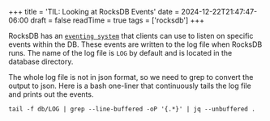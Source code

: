 +++
title = 'TIL: Looking at RocksDB Events'
date = 2024-12-22T21:47:47-06:00
draft = false
readTime = true
tags = ['rocksdb']
+++

RocksDB has an [`eventing system`](https://github.com/facebook/rocksdb/wiki/EventListener) that clients can use to listen on
specific events within the DB. These events are written to the log file when RocksDB runs. The name of the log file is `LOG`
by default and is located in the database directory.

The whole log file is not in json format, so we need to grep to convert the output to json. Here is a bash one-liner that
continuously tails the log file and prints out the events.

```
tail -f db/LOG | grep --line-buffered -oP '{.*}' | jq --unbuffered .
```
